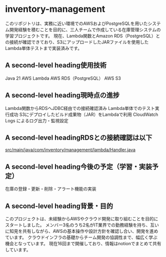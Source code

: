 # inventory-management
このリポジトリは、実務に近い環境でのAWSおよびPostgreSQLを用いたシステム開発経験を積むことを目的に、三人チームで作成している在庫管理システムの学習プロジェクトです。
現在、Lambda関数とAmazon RDS（PostgreSQL）との接続が確認できており、S3にアップロードしたJARファイルを使用したLambda単体テストまで実装済みです。

## A second-level heading使用技術
Java 21
AWS Lambda
AWS RDS（PostgreSQL）
AWS S3

## A second-level heading現時点の進捗
Lambda関数からRDSへJDBC経由での接続確認済み
Lambda単体でのテスト実行成功
S3にデプロイしたビルド成果物（JAR）をLambdaで利用
CloudWatch Logs によるログ出力・監視設定

## A second-level headingRDSとの接続確認は以下
[src/main/java/com/inventory/management/lambda/Handler.java](https://github.com/YU-1104/inventory-management/blob/main/src/main/java/com/inventory/management/lambda/Handler.java)

## A second-level heading今後の予定（学習・実装予定）
在庫の登録・更新・削除・アラート機能の実装

## A second-level heading背景・目的
このプロジェクトは、未経験からAWSやクラウド開発に取り組むことを目的にスタートしました。
メンバー3名のうち2名がIT業界での勤務経験を持ち、互いに知見を共有しながら、AWSの基本操作や設計方針を確認し合い、開発を進めています。
クラウドインフラの基礎からチーム開発の協調性まで、幅広く学ぶ機会となっています。
現在16回まで開催しており、情報はnotionでまとめて共有しています。




